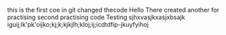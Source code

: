 this is the first coe in git
changed thecode
Hello There
created another for practising
second practising code
 Testing
sjhxvasjkxasjxbsajk
iguij;lk'pk'oijko;kj;k;kjkjlh;kloj;ij;icdtdfip-jkuyfyihoj
